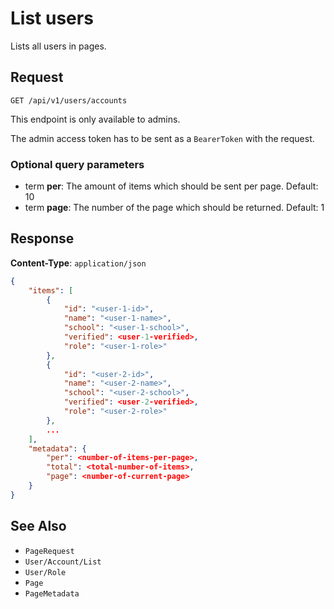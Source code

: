 # List users

Lists all users in pages.

## Request 

    GET /api/v1/users/accounts

This endpoint is only available to admins.

The admin access token has to be sent as a `BearerToken` with the request.

### Optional query parameters

- term **per**: The amount of items which should be sent per page. Default: 10
- term **page**: The number of the page which should be returned. Default: 1

## Response

**Content-Type**: `application/json`

```json
{
    "items": [
        {
            "id": "<user-1-id>",
            "name": "<user-1-name>",
            "school": "<user-1-school>",
            "verified": <user-1-verified>,
            "role": "<user-1-role>"
        },
        {
            "id": "<user-2-id>",
            "name": "<user-2-name>",
            "school": "<user-2-school>",
            "verified": <user-2-verified>,
            "role": "<user-2-role>"
        },
        ...
    ],
    "metadata": {
        "per": <number-of-items-per-page>,
        "total": <total-number-of-items>,
        "page": <number-of-current-page>
    }
}
```

## See Also

* ``PageRequest``
* ``User/Account/List``
* ``User/Role``
* ``Page``
* ``PageMetadata``
